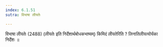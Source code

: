 ```yaml
---
index: 6.1.51
sutra: विभाषा लीयतेः

---
```

 विभाषा लीयतेः (2488) (लीयतेः इति निर्देशार्थबोधकभाष्यम्) किमिदं लीयतेरिति ? लिनातिलीयत्योर्यका निर्देशः ॥ 